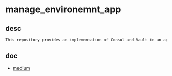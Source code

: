 # manage_environemnt_app

## desc
```sh
This repository provides an implementation of Consul and Vault in an application environment
```

## doc
- [medium](https://andriantriputra.medium.com/infrastucture-how-to-manage-environment-app-with-consul-and-vault-8e339cc9d504)

